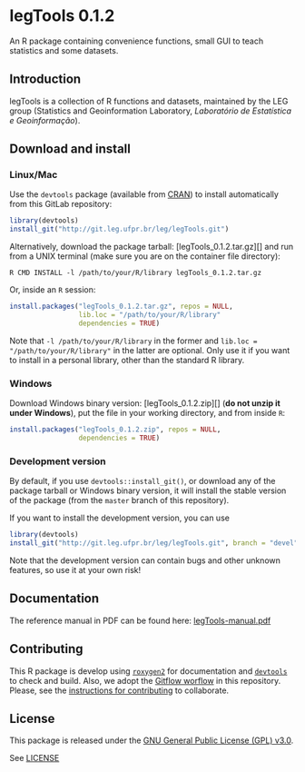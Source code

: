 # legTools 0.1.2

An R package containing convenience functions, small GUI to teach
statistics and some datasets.

## Introduction

legTools is a collection of R functions and datasets, maintained by the
LEG group (Statistics and Geoinformation Laboratory, *Laboratório de
Estatística e Geoinformação*).

## Download and install

### Linux/Mac

Use the `devtools` package (available from
[CRAN](http://cran-r.c3sl.ufpr.br/web/packages/devtools/index.html)) to
install automatically from this GitLab repository:

```r
library(devtools)
install_git("http://git.leg.ufpr.br/leg/legTools.git")
```

Alternatively, download the package tarball: [legTools_0.1.2.tar.gz][]
and run from a UNIX terminal (make sure you are on the container file
directory):

```shell
R CMD INSTALL -l /path/to/your/R/library legTools_0.1.2.tar.gz
```

Or, inside an `R` session:

```r
install.packages("legTools_0.1.2.tar.gz", repos = NULL,
                 lib.loc = "/path/to/your/R/library"
                 dependencies = TRUE)
```

Note that `-l /path/to/your/R/library` in the former and `lib.loc =
"/path/to/your/R/library"` in the latter are optional. Only use it if
you want to install in a personal library, other than the standard R
library.

### Windows

Download Windows binary version: [legTools_0.1.2.zip][] (**do not unzip
it under Windows**), put the file in your working directory, and from
inside `R`:

```r
install.packages("legTools_0.1.2.zip", repos = NULL,
                 dependencies = TRUE)
```

### Development version

By default, if you use `devtools::install_git()`, or download any of the
package tarball or Windows binary version, it will install the stable
version of the package (from the `master` branch of this repository).

If you want to install the development version, you can use

```r
library(devtools)
install_git("http://git.leg.ufpr.br/leg/legTools.git", branch = "devel")
```

Note that the development version can contain bugs and other unknown
features, so use it at your own risk!

## Documentation

The reference manual in PDF can be found here: [legTools-manual.pdf][]

## Contributing

This R package is develop using [`roxygen2`][] for documentation and
[`devtools`] to check and build. Also, we adopt the [Gitflow worflow][]
in this repository. Please, see the
[instructions for contributing](./contributing.md) to collaborate.

## License

This package is released under the
[GNU General Public License (GPL) v3.0][].

See [LICENSE](./LICENSE)


<!-- links -->

[GNU General Public License (GPL) v3.0]: http://www.gnu.org/licenses/gpl-3.0.html
[`roxygen2`]: https://github.com/klutometis/roxygen
[`devtools`]: https://github.com/hadley/devtools
[legTools_0.1.1.tar.gz]: http://www.leg.ufpr.br/~fernandomayer/legTools/legTools_0.1.2.tar.gz
[legTools_0.1.1.zip]: http://www.leg.ufpr.br/~fernandomayer/legTools/legTools_0.1.2.zip
[legTools-manual.pdf]: http://www.leg.ufpr.br/~fernandomayer/legTools/legTools-manual.pdf
[Gitflow worflow]: http://nvie.com/posts/a-successful-git-branching-model/

